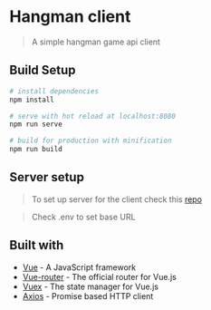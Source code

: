 # Hangman client

> A simple hangman game api client

## Build Setup

``` bash
# install dependencies
npm install

# serve with hot reload at localhost:8080
npm run serve

# build for production with minification
npm run build
```
## Server setup

> To set up server for the client check this [repo](https://github.com/DenisMaley/hangman-api)

> Check .env to set base URL

## Built with
- [Vue](https://vuejs.org/) - A JavaScript framework
- [Vue-router](https://router.vuejs.org/) - The official router for Vue.js
- [Vuex](https://vuex.vuejs.org/) - The state manager for Vue.js
- [Axios](https://github.com/axios/axios) - Promise based HTTP client
